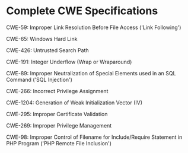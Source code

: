 

# Complete CWE Specifications

CWE-59: Improper Link Resolution Before File Access ('Link Following')

CWE-65: Windows Hard Link

CWE-426: Untrusted Search Path

CWE-191: Integer Underflow (Wrap or Wraparound)

CWE-89: Improper Neutralization of Special Elements used in an SQL Command ('SQL Injection')

CWE-266: Incorrect Privilege Assignment

CWE-1204: Generation of Weak Initialization Vector (IV)

CWE-295: Improper Certificate Validation

CWE-269: Improper Privilege Management

CWE-98: Improper Control of Filename for Include/Require Statement in PHP Program ('PHP Remote File Inclusion')